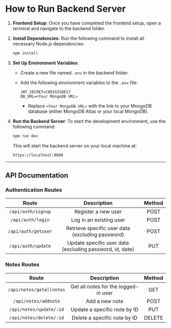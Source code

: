 # How to Run Backend Server

1. **Frontend Setup**: Once you have completed the frontend setup, open a terminal and navigate to the backend folder.

2. **Install Dependencies**: Run the following command to install all necessary Node.js dependencies:

   ```bash
   npm install
   ```

3. **Set Up Environment Variables**:

   - Create a new file named `.env` in the backend folder.
   - Add the following environment variables to the `.env` file:

     ```plaintext
     JWT_SECRET=C0D1GIS8ES7
     DB_URL=<Your MongoDB URL>
     ```

     - Replace `<Your MongoDB URL>` with the link to your MongoDB database (either MongoDB Atlas or your local MongoDB).

4. **Run the Backend Server**: To start the development environment, use the following command:

   ```bash
   npm run dev
   ```

   This will start the backend server on your local machine at:

   ```plaintext
   https://localhost:8080
   ```

---

## API Documentation

### Authentication Routes

|        Route        |                       Description                        | Method |
| :-----------------: | :------------------------------------------------------: | :----: |
| `/api/auth/signup`  |                   Register a new user                    |  POST  |
|  `/api/auth/login`  |                 Log in an existing user                  |  POST  |
| `/api/auth/getuser` |     Retrieve specific user data (excluding password)     |  POST  |
| `/api/auth/update`  | Update specific user data (excluding password, id, date) |  PUT   |

### Notes Routes

|          Route           |             Description              | Method |
| :----------------------: | :----------------------------------: | :----: |
| `/api/notes/getallnotes` | Get all notes for the logged-in user |  GET   |
|   `/api/notes/addnote`   |            Add a new note            |  POST  |
| `/api/notes/update/:id`  |     Update a specific note by ID     |  PUT   |
| `/api/notes/delete/:id`  |     Delete a specific note by ID     | DELETE |
